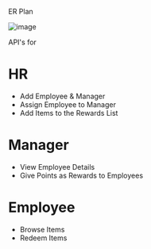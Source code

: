 ER Plan

![image](https://github.com/user-attachments/assets/1cc4ba87-b866-41ea-bc85-155eb059bd07)

API's for 

# HR
- Add Employee & Manager
- Assign Employee to Manager
- Add Items to the Rewards List

# Manager
- View Employee Details
- Give Points as Rewards to Employees

# Employee
- Browse Items
- Redeem Items